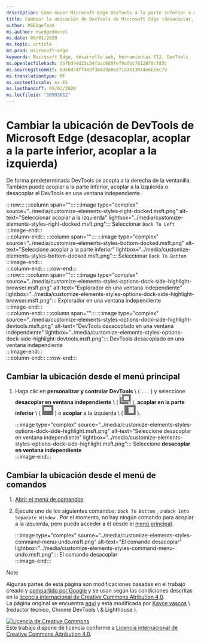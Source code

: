 ```yaml
---
description: Cómo mover Microsoft Edge DevTools a la parte inferior o a la izquierda de la ventanilla o a una ventana independiente.
title: Cambiar la ubicación de DevTools de Microsoft Edge (desacoplar, acoplar a la parte inferior, acoplar a la izquierda)
author: MSEdgeTeam
ms.author: msedgedevrel
ms.date: 09/01/2020
ms.topic: article
ms.prod: microsoft-edge
keywords: Microsoft Edge, desarrollo web, herramientas F12, DevTools
ms.openlocfilehash: da7bd4ed23c54faac6d9fef9afbc78128f8cfd3c
ms.sourcegitcommit: 63e6d34ff483f3b419a0e271a3513874e6ce6c79
ms.translationtype: MT
ms.contentlocale: es-ES
ms.lasthandoff: 09/02/2020
ms.locfileid: "10993012"
---
```

<!-- Copyright Kayce Basques 

   Licensed under the Apache License, Version 2.0 (the "License");
   you may not use this file except in compliance with the License.
   You may obtain a copy of the License at

       https://www.apache.org/licenses/LICENSE-2.0

   Unless required by applicable law or agreed to in writing, software
   distributed under the License is distributed on an "AS IS" BASIS,
   WITHOUT WARRANTIES OR CONDITIONS OF ANY KIND, either express or implied.
   See the License for the specific language governing permissions and
   limitations under the License.  -->





# Cambiar la ubicación de DevTools de Microsoft Edge (desacoplar, acoplar a la parte inferior, acoplar a la izquierda)   



De forma predeterminada DevTools se acopla a la derecha de la ventanilla.  También puede acoplar a la parte inferior, acoplar a la izquierda o desacoplar el DevTools en una ventana independiente.  

:::row:::
   :::column span="":::
      :::image type="complex" source="../media/customize-elements-styles-right-docked.msft.png" alt-text="Seleccionar acoplar a la izquierda" lightbox="../media/customize-elements-styles-right-docked.msft.png":::
         Seleccionar `Dock To Left`  
      :::image-end:::  
   :::column-end:::
   :::column span="":::
      :::image type="complex" source="../media/customize-elements-styles-bottom-docked.msft.png" alt-text="Seleccione acoplar a la parte inferior" lightbox="../media/customize-elements-styles-bottom-docked.msft.png":::
         Seleccionar `Dock To Bottom`  
      :::image-end:::  
   :::column-end:::
:::row-end:::  
:::row:::
   :::column span="":::
      :::image type="complex" source="../media/customize-elements-styles-options-dock-side-highlight-browser.msft.png" alt-text="Explorador en una ventana independiente" lightbox="../media/customize-elements-styles-options-dock-side-highlight-browser.msft.png":::
         Explorador en una ventana independiente  
      :::image-end:::  
   :::column-end:::
   :::column span="":::
      :::image type="complex" source="../media/customize-elements-styles-options-dock-side-highlight-devtools.msft.png" alt-text="DevTools desacoplado en una ventana independiente" lightbox="../media/customize-elements-styles-options-dock-side-highlight-devtools.msft.png":::
         DevTools desacoplado en una ventana independiente  
      :::image-end:::  
   :::column-end:::
:::row-end:::  

## Cambiar la ubicación desde el menú principal   

1.  Haga clic en **personalizar y controlar DevTools** \ ( `...` \) y seleccione **desacoplar en ventana independiente** \ ( ![ desacoplar ][ImageUndockIcon] \), **acoplar en la parte inferior** \ ( ![ acoplar a la inferior ][ImageBottomIcon] \) o **acoplar** a la izquierda \ ( ![ acoplar a la izquierda ][ImageLeftIcon] \).  
    
    :::image type="complex" source="../media/customize-elements-styles-options-dock-side-highlight.msft.png" alt-text="Seleccione desacoplar en ventana independiente" lightbox="../media/customize-elements-styles-options-dock-side-highlight.msft.png":::
       Seleccione **desacoplar en ventana independiente**  
    :::image-end:::  
    
## Cambiar la ubicación desde el menú de comandos   

1.  [Abrir el menú de comandos][DevtoolsCommandMenu].  
1.  Ejecute uno de los siguientes comandos: `Dock To Bottom` , `Undock Into Separate Window` .  Por el momento, no hay ningún comando para acoplar a la izquierda, pero puede acceder a él desde el [menú principal](#change-placement-from-the-main-menu).  
    
    :::image type="complex" source="../media/customize-elements-styles-command-menu-undo.msft.png" alt-text="El comando desacoplar" lightbox="../media/customize-elements-styles-command-menu-undo.msft.png":::
       El comando desacoplar  
    :::image-end:::  
    
<!--  
 


-->  

<!-- image links -->  

[ImageUndockIcon]: ../media/undock-icon.msft.png  
[ImageBottomIcon]: ../media/bottom-icon.msft.png  
[ImageLeftIcon]: ../media/left-icon.msft.png  

<!-- links -->  

[DevtoolsCommandMenu]: ../command-menu/index.md "Ejecutar comandos con el menú de comandos de Microsoft Edge DevTools | Microsoft docs"  

> [!NOTE]
> Algunas partes de esta página son modificaciones basadas en el trabajo creado y [compartido por Google][GoogleSitePolicies] y se usan según las condiciones descritas en la [licencia internacional de Creative Commons Atribution 4,0][CCA4IL].  
> La página original se encuentra [aquí](https://developers.google.com/web/tools/chrome-devtools/customize/placement) y está modificada por [Kayce vascos][KayceBasques] \ (redactor técnico, Chrome DevTools \ & Lighthouse \).  

[![Licencia de Creative Commons][CCby4Image]][CCA4IL]  
Este trabajo dispone de licencia conforme a [Licencia internacional de Creative Commons Attribution 4.0][CCA4IL].  

[CCA4IL]: https://creativecommons.org/licenses/by/4.0  
[CCby4Image]: https://i.creativecommons.org/l/by/4.0/88x31.png  
[GoogleSitePolicies]: https://developers.google.com/terms/site-policies  
[KayceBasques]: https://developers.google.com/web/resources/contributors/kaycebasques  
